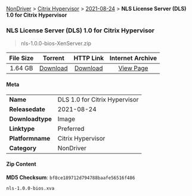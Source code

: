 
[NonDriver](/README.md)  >  [Citrix Hypervisor](/index/NonDriver/Citrix_Hypervisor.md)  >  [2021-08-24](/index/NonDriver/Citrix_Hypervisor/2021-08-24.md)  >  **NLS License Server (DLS) 1.0 for Citrix Hypervisor**


###    NLS License Server (DLS) 1.0 for Citrix Hypervisor

> nls-1.0.0-bios-XenServer.zip   


| **File Size** | **Torrent**  | **HTTP Link** | **Internet Archive** |
|:-------------:|:------------:|:-------------:|:--------------------:|
| 1.64 GB |  [Download](https://archive.org/download/nvgpu_nls-1.0.0-bios-XenServer.zip/nvgpu_nls-1.0.0-bios-XenServer.zip_archive.torrent)       | [Download](https://archive.org/compress/nvgpu_nls-1.0.0-bios-XenServer.zip) | [View Page](https://archive.org/details/nvgpu_nls-1.0.0-bios-XenServer.zip)       |

#### Meta

<table>
<tr><td><strong>Name</strong></td><td>DLS 1.0 for Citrix Hypervisor</td></tr>
<tr><td><strong>Releasedate</strong></td><td>2021-08-24</td></tr>
<tr><td><strong>Downloadtype</strong></td><td>Image</td></tr>
<tr><td><strong>Linktype</strong></td><td>Preferred</td></tr>
<tr><td><strong>Platformname</strong></td><td>Citrix Hypervisor</td></tr>
<tr><td><strong>Category</strong></td><td>NonDriver</td></tr>
</table>

#### Zip Content

**MD5 Checksum**: `bf8ce189712d794788baafe56516f486`

```text
nls-1.0.0-bios.xva
```
